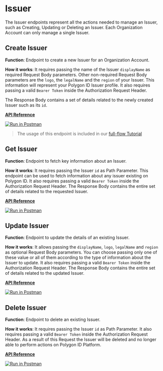 # Issuer

The Issuer endpoints represent all the actions needed to manage an Issuer, such as Creating, Updating or Deleting an Issuer. Each Organization Account can only manage a single Issuer. 

## Create Issuer

**Function**: Endpoint to create a new Issuer for an Organization Account. 

**How it works**: It requires passing the name of the Issuer `displayName` as required Request Body parameters. Other non-required Request Body parameters are the `logo`, the `legalName` and the `region` of your Issuer. This information will represent your Polygon ID Issuer profile. It also requires passing a valid `Bearer Token` inside the Authorization Request Header.

The Response Body contains a set of details related to the newly created Issuer such as its `id`. 

**[API Reference](https://api-staging.polygonid.com/#tag/Issuer/operation/CreateIssuer)**

[![Run in Postman](https://run.pstmn.io/button.svg)](https://www.postman.com/dark-star-200015/workspace/public/request/23322631-2dfc4ac1-4089-4062-8e0c-e862261da70f)

> The usage of this endpoint is included in our [full-flow Tutorial](../flow-tutorial/happy-path.md#4-create-an-issuer)

## Get Issuer

**Function**: Endpoint to fetch key information about an Issuer.

**How it works**: It requires passing the Issuer `id` as Path Parameter. This endpoint can be used to fetch information about any issuer existing on Polygon ID. It also requires passing a valid `Bearer Token` inside the Authorization Request Header. The Response Body contains the entire set of details related to the requested Issuer.

**[API Reference](https://api-staging.polygonid.com/#tag/Issuer/operation/GetIssuer)**

[![Run in Postman](https://run.pstmn.io/button.svg)](https://www.postman.com/dark-star-200015/workspace/public/request/23322631-2dfc4ac1-4089-4062-8e0c-e862261da70f)

## Update Issuer

**Function**: Endpoint to update the details of an existing Issuer. 

**How it works**: It allows passing the `displayName`, `logo`, `legalName` and `region` as optional Request Body parameters. You can choose passing only one of these value or all of them according to the type of information about the Issuer to update. It also requires passing a valid `Bearer Token` inside the Authorization Request Header. The Response Body contains the entire set of details related to the updated Issuer.

**[API Reference](https://api-staging.polygonid.com/#tag/Issuer/operation/UpdateIssuer)**

[![Run in Postman](https://run.pstmn.io/button.svg)](https://www.postman.com/dark-star-200015/workspace/public/request/23322631-2dfc4ac1-4089-4062-8e0c-e862261da70f)

## Delete Issuer

**Function**: Endpoint to delete an existing Issuer. 

**How it works**: It requires passing the Issuer `id` as Path Parameter. It also requires passing a valid `Bearer Token` inside the Authorization Request Header. As a result of this Request the Issuer will be deleted and no longer able to perform actions on Polygon ID Platform.
 
**[API Reference](https://api-staging.polygonid.com/#tag/Issuer/operation/DeleteIssuer)**

[![Run in Postman](https://run.pstmn.io/button.svg)](https://www.postman.com/dark-star-200015/workspace/public/request/23322631-2dfc4ac1-4089-4062-8e0c-e862261da70f)
